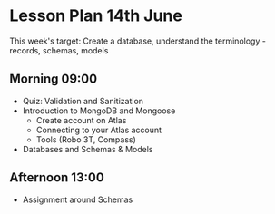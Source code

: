 # Lesson Plan 14th June

This week's target: Create a database, understand the terminology - records, schemas, models

## Morning 09:00

+ Quiz: Validation and Sanitization
+ Introduction to MongoDB and Mongoose
    - Create account on Atlas
    - Connecting to your Atlas account
    - Tools (Robo 3T, Compass)
+ Databases and Schemas & Models

## Afternoon 13:00

+ Assignment around Schemas

